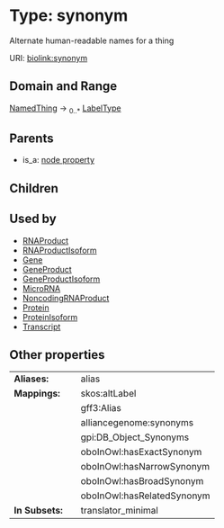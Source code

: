 
# Type: synonym


Alternate human-readable names for a thing

URI: [biolink:synonym](https://w3id.org/biolink/vocab/synonym)


## Domain and Range

[NamedThing](NamedThing.md) ->  <sub>0..*</sub> [LabelType](types/LabelType.md)

## Parents

 *  is_a: [node property](node_property.md)

## Children


## Used by

 * [RNAProduct](RNAProduct.md)
 * [RNAProductIsoform](RNAProductIsoform.md)
 * [Gene](Gene.md)
 * [GeneProduct](GeneProduct.md)
 * [GeneProductIsoform](GeneProductIsoform.md)
 * [MicroRNA](MicroRNA.md)
 * [NoncodingRNAProduct](NoncodingRNAProduct.md)
 * [Protein](Protein.md)
 * [ProteinIsoform](ProteinIsoform.md)
 * [Transcript](Transcript.md)

## Other properties

|  |  |  |
| --- | --- | --- |
| **Aliases:** | | alias |
| **Mappings:** | | skos:altLabel |
|  | | gff3:Alias |
|  | | alliancegenome:synonyms |
|  | | gpi:DB_Object_Synonyms |
|  | | oboInOwl:hasExactSynonym |
|  | | oboInOwl:hasNarrowSynonym |
|  | | oboInOwl:hasBroadSynonym |
|  | | oboInOwl:hasRelatedSynonym |
| **In Subsets:** | | translator_minimal |

